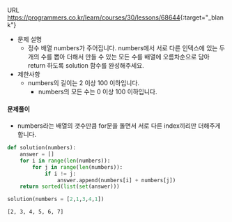 URL <https://programmers.co.kr/learn/courses/30/lessons/68644>{:target="_blank"}

- 문제 설명
    - 정수 배열 numbers가 주어집니다. numbers에서 서로 다른 인덱스에 있는 두 개의 수를 뽑아 더해서 만들 수 있는 모든 수를 배열에 오름차순으로 담아 return 하도록 solution 함수를 완성해주세요.
- 제한사항
    - numbers의 길이는 2 이상 100 이하입니다.
        - numbers의 모든 수는 0 이상 100 이하입니다.


#### 문제풀이
- numbers라는 배열의 갯수만큼 for문을 돌면서 서로 다른 index끼리만 더해주게 합니다.


```python
def solution(numbers):
    answer = []
    for i in range(len(numbers)):
        for j in range(len(numbers)):
            if i != j:
                answer.append(numbers[i] + numbers[j])
    return sorted(list(set(answer)))
```


```python
solution(numbers = [2,1,3,4,1])
```




    [2, 3, 4, 5, 6, 7]


